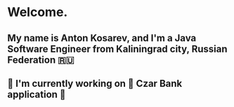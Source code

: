 # Welcome. 

## My name is Anton Kosarev, and I'm a Java Software Engineer from Kaliningrad city, Russian Federation 🇷🇺

## 🔨 I'm currently working on 👑 Czar Bank application 💱
